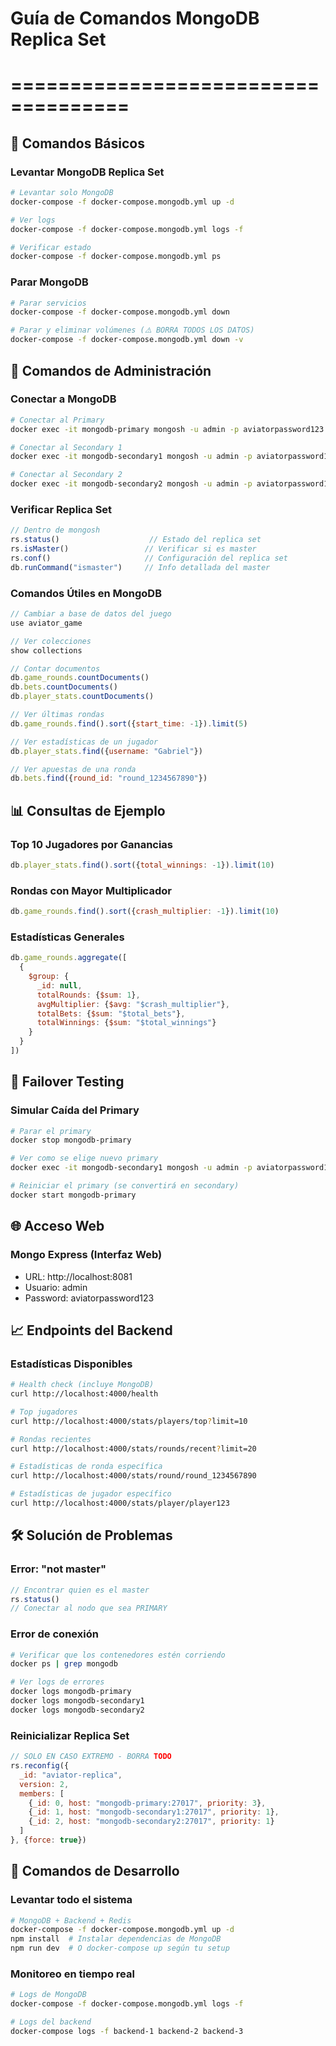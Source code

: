 # Guía de Comandos MongoDB Replica Set
# ====================================

## 🚀 Comandos Básicos

### Levantar MongoDB Replica Set
```bash
# Levantar solo MongoDB
docker-compose -f docker-compose.mongodb.yml up -d

# Ver logs
docker-compose -f docker-compose.mongodb.yml logs -f

# Verificar estado
docker-compose -f docker-compose.mongodb.yml ps
```

### Parar MongoDB
```bash
# Parar servicios
docker-compose -f docker-compose.mongodb.yml down

# Parar y eliminar volúmenes (⚠️ BORRA TODOS LOS DATOS)
docker-compose -f docker-compose.mongodb.yml down -v
```

## 🔧 Comandos de Administración

### Conectar a MongoDB
```bash
# Conectar al Primary
docker exec -it mongodb-primary mongosh -u admin -p aviatorpassword123

# Conectar al Secondary 1
docker exec -it mongodb-secondary1 mongosh -u admin -p aviatorpassword123

# Conectar al Secondary 2
docker exec -it mongodb-secondary2 mongosh -u admin -p aviatorpassword123
```

### Verificar Replica Set
```javascript
// Dentro de mongosh
rs.status()                    // Estado del replica set
rs.isMaster()                 // Verificar si es master
rs.conf()                     // Configuración del replica set
db.runCommand("ismaster")     // Info detallada del master
```

### Comandos Útiles en MongoDB
```javascript
// Cambiar a base de datos del juego
use aviator_game

// Ver colecciones
show collections

// Contar documentos
db.game_rounds.countDocuments()
db.bets.countDocuments()
db.player_stats.countDocuments()

// Ver últimas rondas
db.game_rounds.find().sort({start_time: -1}).limit(5)

// Ver estadísticas de un jugador
db.player_stats.find({username: "Gabriel"})

// Ver apuestas de una ronda
db.bets.find({round_id: "round_1234567890"})
```

## 📊 Consultas de Ejemplo

### Top 10 Jugadores por Ganancias
```javascript
db.player_stats.find().sort({total_winnings: -1}).limit(10)
```

### Rondas con Mayor Multiplicador
```javascript
db.game_rounds.find().sort({crash_multiplier: -1}).limit(10)
```

### Estadísticas Generales
```javascript
db.game_rounds.aggregate([
  {
    $group: {
      _id: null,
      totalRounds: {$sum: 1},
      avgMultiplier: {$avg: "$crash_multiplier"},
      totalBets: {$sum: "$total_bets"},
      totalWinnings: {$sum: "$total_winnings"}
    }
  }
])
```

## 🔄 Failover Testing

### Simular Caída del Primary
```bash
# Parar el primary
docker stop mongodb-primary

# Ver como se elige nuevo primary
docker exec -it mongodb-secondary1 mongosh -u admin -p aviatorpassword123 --eval "rs.status()"

# Reiniciar el primary (se convertirá en secondary)
docker start mongodb-primary
```

## 🌐 Acceso Web

### Mongo Express (Interfaz Web)
- URL: http://localhost:8081
- Usuario: admin
- Password: aviatorpassword123

## 📈 Endpoints del Backend

### Estadísticas Disponibles
```bash
# Health check (incluye MongoDB)
curl http://localhost:4000/health

# Top jugadores
curl http://localhost:4000/stats/players/top?limit=10

# Rondas recientes
curl http://localhost:4000/stats/rounds/recent?limit=20

# Estadísticas de ronda específica
curl http://localhost:4000/stats/round/round_1234567890

# Estadísticas de jugador específico
curl http://localhost:4000/stats/player/player123
```

## 🛠️ Solución de Problemas

### Error: "not master"
```javascript
// Encontrar quien es el master
rs.status()
// Conectar al nodo que sea PRIMARY
```

### Error de conexión
```bash
# Verificar que los contenedores estén corriendo
docker ps | grep mongodb

# Ver logs de errores
docker logs mongodb-primary
docker logs mongodb-secondary1
docker logs mongodb-secondary2
```

### Reinicializar Replica Set
```javascript
// SOLO EN CASO EXTREMO - BORRA TODO
rs.reconfig({
  _id: "aviator-replica",
  version: 2,
  members: [
    {_id: 0, host: "mongodb-primary:27017", priority: 3},
    {_id: 1, host: "mongodb-secondary1:27017", priority: 1},
    {_id: 2, host: "mongodb-secondary2:27017", priority: 1}
  ]
}, {force: true})
```

## 🎯 Comandos de Desarrollo

### Levantar todo el sistema
```bash
# MongoDB + Backend + Redis
docker-compose -f docker-compose.mongodb.yml up -d
npm install  # Instalar dependencias de MongoDB
npm run dev  # O docker-compose up según tu setup
```

### Monitoreo en tiempo real
```bash
# Logs de MongoDB
docker-compose -f docker-compose.mongodb.yml logs -f

# Logs del backend
docker-compose logs -f backend-1 backend-2 backend-3
```